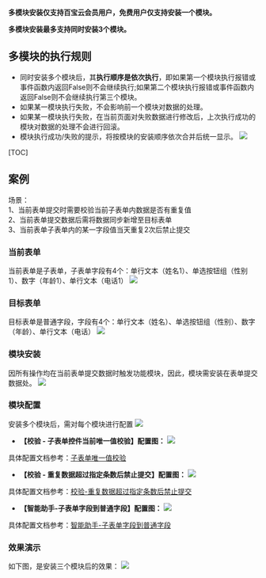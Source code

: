 **多模块安装仅支持百宝云会员用户，免费用户仅支持安装一个模块。**

**多模块安装最多支持同时安装3个模块。**

## 多模块的执行规则
* 同时安装多个模块后，其**执行顺序是依次执行**，即如果第一个模块执行报错或事件函数内返回False则不会继续执行;如果第二个模块执行报错或事件函数内返回False则不会继续执行第三个模块。
* 如果某一模块执行失败，不会影响前一个模块对数据的处理。
* 如果某一模块执行失败，在当前页面对失败数据进行修改后，上次执行成功的模块对数据的处理不会进行回滚。
* 模块执行成功/失败的提示，将按模块的安装顺序依次合并后统一显示。
![](http://docfiles.baibaoyun.com/FvMEuJA-CR2WaI7ZL35KAAIOc6dT)

[TOC]


## 案例

场景：<br>
1、当前表单提交时需要校验当前子表单内数据是否有重复值<br>
2、当前表单提交数据后需将数据同步新增至目标表单<br>
3、当前表单子表单内的某一字段值当天重复2次后禁止提交

### 当前表单
当前表单是子表单，子表单字段有4个：单行文本（姓名1）、单选按钮组（性别1）、数字（年龄1）、单行文本（电话1）
![](http://docfiles.baibaoyun.com/FiEumu7MlfLiRpImwSncLK4aM-od)

### 目标表单
目标表单是普通字段，字段有4个：单行文本（姓名）、单选按钮组（性别）、数字（年龄）、单行文本（电话）
![](http://docfiles.baibaoyun.com/Fi1NAXEtCMELYxRvQS9gPLJYe-Xn)


### 模块安装
因所有操作均在当前表单提交数据时触发功能模块，因此，模块需安装在表单提交数据处。
![](http://docfiles.baibaoyun.com/FqICT3DhvSIuwOQW2bh6alfp3KvA)

### 模块配置
安装多个模块后，需对每个模块进行配置
![](http://docfiles.baibaoyun.com/FlJdUWBh_fmeR0ppbRg0Nqp1R2hj)


* **【校验 - 子表单控件当前唯一值校验】配置图：**
![](http://docfiles.baibaoyun.com/FuOjGhrdEn8V-BJYT2q7Y2qzCBAH)

具体配置文档参考：[子表单唯一值校验](https://doc.baibaoyun.com/fun/112)

* **【校验 - 重复数据超过指定条数后禁止提交】配置图：**
![](http://docfiles.baibaoyun.com/FsG8WLxfUoJkaD_tZRAFpcBVd-k5)

具体配置文档参考：[校验-重复数据超过指定条数后禁止提交](https://doc.baibaoyun.com/fun/163)

* **【智能助手-子表单字段到普通字段】配置图：**
![](http://docfiles.baibaoyun.com/FqI8hFwDw_Q8wPj2QOoMs63gQ1Zb)

具体配置文档参考：[智能助手-子表单字段到普通字段](https://doc.baibaoyun.com/fun/144)
### 效果演示
如下图，是安装三个模块后的效果：
![](http://docfiles.baibaoyun.com/ls_qFEKfsuKFQw2IDZjuXwT5u2sD)